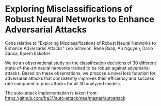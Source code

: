 # Exploring Misclassifications of Robust Neural Networks to Enhance Adversarial Attacks

Code relative to "Exploring Misclassifications of Robust Neural Networks to Enhance Adversarial Attacks" Leo Schwinn, René Raab, An Nguyen, Dario Zanca, Bjoern Eskofier

We do an observational study on the classification decisions of 30 different state-of-the-art neural networks trained to be
robust against adversarial attacks. Based on these observations, we propose a novel loss function for adversarial attacks that
consistently improves their efficiency and success rate compared to prior attacks for all 30 analyzed models.

The auto-attack implementation is taken from: https://github.com/fra31/auto-attack/tree/master/autoattack
